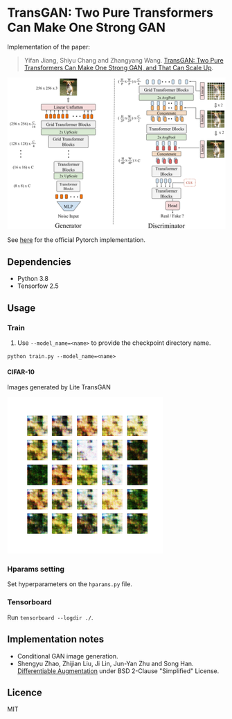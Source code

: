 # TransGAN: Two Pure Transformers Can Make One Strong GAN
Implementation of the paper:

> Yifan Jiang, Shiyu Chang and Zhangyang Wang. [TransGAN: Two Pure Transformers Can Make One
Strong GAN, and That Can Scale Up](https://arxiv.org/abs/2102.07074). 

![Architecture](./images/architecture.png)

See [here](https://github.com/VITA-Group/TransGAN) for the official Pytorch implementation.


## Dependencies
- Python 3.8
- Tensorfow 2.5


## Usage
### Train
1. Use `--model_name=<name>` to provide the checkpoint directory name. 
```
python train.py --model_name=<name> 
```

#### CIFAR-10
Images generated by Lite TransGAN

![](images/lite_transgan.gif "LiteTransGAN ON CIFAR-10")

### Hparams setting
Set hyperparameters on the `hparams.py` file.

### Tensorboard
Run `tensorboard --logdir ./`.


## Implementation notes
- Conditional GAN image generation.
- Shengyu Zhao, Zhijian Liu, Ji Lin, Jun-Yan Zhu and Song Han. [Differentiable Augmentation](https://arxiv.org/abs/2006.10738) under BSD 2-Clause "Simplified" License.


## Licence
MIT